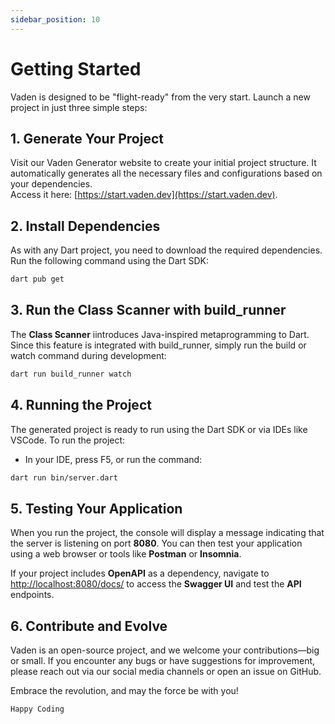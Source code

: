 ```yaml
---
sidebar_position: 10
---
```


# Getting Started

Vaden is designed to be "flight-ready" from the very start. Launch a new project in just three simple steps:

## 1. Generate Your Project

Visit our Vaden Generator website to create your initial project structure. It automatically generates all the necessary files and configurations based on your dependencies.  
Access it here: [https://start.vaden.dev](https://start.vaden.dev).

## 2. Install Dependencies

As with any Dart project, you need to download the required dependencies. Run the following command using the Dart SDK:

```sh title="Terminal"
dart pub get
```

## 3. Run the Class Scanner with build_runner

The **Class Scanner** iintroduces Java-inspired metaprogramming to Dart. Since this feature is integrated with build_runner, simply run the build or watch command during development:

```sh title="Terminal"
dart run build_runner watch
```

## 4. Running the Project

The generated project is ready to run using the Dart SDK or via IDEs like VSCode. To run the project:
- In your IDE, press F5, or run the command:

```sh title="Terminal"
dart run bin/server.dart
```

## 5. Testing Your Application

When you run the project, the console will display a message indicating that the server is listening on port **8080**. You can then test your application using a web browser or tools like **Postman** or **Insomnia**.

If your project includes **OpenAPI** as a dependency, navigate to [http://localhost:8080/docs/](http://localhost:8080/docs/) to access the **Swagger UI** and test the **API** endpoints.

## 6. Contribute and Evolve

Vaden is an open-source project, and we welcome your contributions—big or small. If you encounter any bugs or have suggestions for improvement, please reach out via our social media channels or open an issue on GitHub.

Embrace the revolution, and may the force be with you!

```
Happy Coding
```